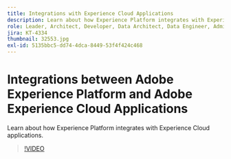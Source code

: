 ```yaml
---
title: Integrations with Experience Cloud Applications
description: Learn about how Experience Platform integrates with Experience Cloud applications.
role: Leader, Architect, Developer, Data Architect, Data Engineer, Admin, User
jira: KT-4334
thumbnail: 32553.jpg
exl-id: 5135bbc5-dd74-4dca-8449-53f4f424c468
---
```

# Integrations between Adobe Experience Platform and Adobe Experience Cloud Applications

Learn about how Experience Platform integrates with Experience Cloud applications.

>[!VIDEO](https://video.tv.adobe.com/v/32553?quality=12&learn=on)


